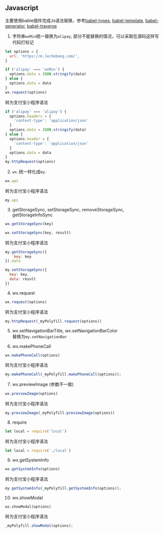 ## Javascript
主要使用bable插件完成Js语法替换，参考[babel-types](https://github.com/jamiebuilds/babel-types), [babel-template](https://github.com/babel/babel/tree/master/packages/babel-template), [babel-generator](https://github.com/babel/babel/tree/master/packages/babel-generator), [babel-traverse](https://github.com/jamiebuilds/babel-handbook/blob/master/translations/en/plugin-handbook.md#babel-traverse)
1. 字符串``wxMin``统一替换为``alipay``, 部分不能替换的情况，可以采取在源码这样写代码打标记
```JavaScript
let options = {
  url: 'https://m.lechebang.com/',
}

if ('alipay' === 'wxMin') {
  options.data = JSON.stringify(data)
} else {
  options.data = data
}
wx.request(options)
```
  转为支付宝小程序语法
```JavaScript
if ('alipay' === 'alipay') {
  options.headers = {
    'content-type': 'application/json'
  }
  options.data = JSON.stringify(data)
} else {
  options.header = {
    'content-type': 'application/json'
  }
  options.data = data
}
my.httpRequest(options)
```
2. ``wx.``统一转化成``my.``
```JavaScript
wx.api
```
  转为支付宝小程序语法
```JavaScript
my.api
```

3. getStorageSync, setStorageSync, removeStorageSync, getStorageInfoSync
```JavaScript
wx.getStorageSync(key)

wx.setStorageSync(key, result)
```
  转为支付宝小程序语法
```JavaScript
my.getStorageSync({
    key: key
}).data

my.setStorageSync({
  key: key,
  data: result
})
```

4. wx.request
```JavaScript
wx.request(options)
```
  转为支付宝小程序语法
```JavaScript
my.httpRequest(_myPolyfill.request(options))
```
5. wx.setNavigationBarTitle, wx.setNavigationBarColor  
替换为``my.setNavigationBar``

6. wx.makePhoneCall
```JavaScript
wx.makePhoneCall(options)
```
  转为支付宝小程序语法
```JavaScript
my.makePhoneCall(_myPolyfill.makePhoneCall(options));
```

7. wx.previewImage (参数不一致)
```JavaScript
wx.previewImage(options)
```
  转为支付宝小程序语法
```JavaScript
my.previewImage(_myPolyfill.previewImage(options))
```

8. require
```JavaScript
let local = require('local')
```
  转为支付宝小程序语法
```JavaScript
let local = require('./local')
```

9. wx.getSystemInfo
```JavaScript
wx.getSystemInfo(options)
```
  转为支付宝小程序语法
```JavaScript
my.getSystemInfo(_myPolyfill.getSystemInfo(options));
```

10. wx.showModal
```
wx.showModal(options)
```
  转为支付宝小程序语法
```JavaScript
_myPolyfill.showModal(options);
```